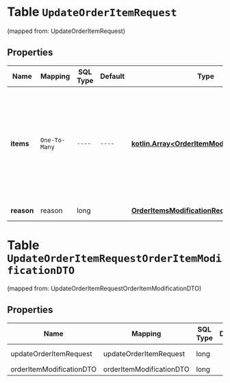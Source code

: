 
# Table `UpdateOrderItemRequest`
(mapped from: UpdateOrderItemRequest)

## Properties
Name | Mapping | SQL Type | Default | Type | Description | Notes
---- | ------- | -------- | ------- | ---- | ----------- | -----
**items** | `One-To-Many` | `----` | `----`  | [**kotlin.Array&lt;OrderItemModificationDTO&gt;**](OrderItemModificationDTO.md) | Список товаров в заказе.  Если магазин не передал информацию о товаре во входных данных, он будет удален из заказа.  Обязательный параметр.  | 
**reason** | reason | long |  | [**OrderItemsModificationRequestReasonType**](OrderItemsModificationRequestReasonType.md) |  |  [optional] [foreignkey]


# **Table `UpdateOrderItemRequestOrderItemModificationDTO`**
(mapped from: UpdateOrderItemRequestOrderItemModificationDTO)

## Properties
Name | Mapping | SQL Type | Default | Type | Description | Notes
---- | ------- | -------- | ------- | ---- | ----------- | -----
updateOrderItemRequest | updateOrderItemRequest | long | | kotlin.Long | Primary Key | *one*
orderItemModificationDTO | orderItemModificationDTO | long | | kotlin.Long | Foreign Key | *many*




